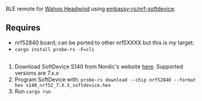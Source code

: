 BLE remote for [Wahoo Headwind](https://eu.wahoofitness.com/devices/indoor-cycling/accessories/kickr-headwind) using [embassy-rs/nrf-softdevice](https://github.com/embassy-rs/nrf-softdevice).

## Requires

* nrf52840 board; can be ported to other nrf5XXXX but this is my target.
* `cargo install probe-rs -F=cli`

## 

1. Download SoftDevice S140 from Nordic's website [here](https://www.nordicsemi.com/Software-and-tools/Software/S140/Download). Supported versions are 7.x.x
2. Program SoftDevice with: `probe-rs download --chip nrf52840 --format hex s140_nrf52_7.X.X_softdevice.hex`
3. Run `cargo run`
